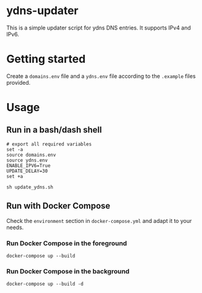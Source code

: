 # ydns-updater

This is a simple updater script for ydns DNS entries.
It supports IPv4 and IPv6.

# Getting started
Create a `domains.env` file and a `ydns.env` file according to the `.example` files provided.

# Usage

## Run in a bash/dash shell
```
# export all required variables
set -a
source domains.env
source ydns.env
ENABLE_IPV6=True
UPDATE_DELAY=30
set +a

sh update_ydns.sh
```

## Run with Docker Compose
Check the `environment` section in `docker-compose.yml` and adapt it to your needs.

### Run Docker Compose in the foreground
```
docker-compose up --build
```

### Run Docker Compose in the background
```
docker-compose up --build -d
```
